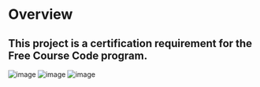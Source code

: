 # Overview
This project is a certification requirement for the Free Course Code program.
-
![image](https://github.com/betoniochristian/Product-Landing-Page/assets/174162899/dad87023-22cf-421b-83dc-8634b4f28939)
![image](https://github.com/betoniochristian/Product-Landing-Page/assets/174162899/b35cec34-9a72-4f3b-8109-78260e75857d)
![image](https://github.com/betoniochristian/Product-Landing-Page/assets/174162899/0de7617f-ccf2-461b-a448-d59124fe6df4)

